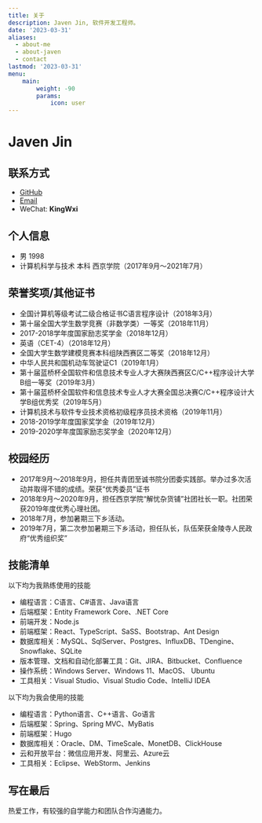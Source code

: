 ```yaml
---
title: 关于
description: Javen Jin, 软件开发工程师。
date: '2023-03-31'
aliases:
  - about-me
  - about-javen
  - contact
lastmod: '2023-03-31'
menu:
    main: 
        weight: -90
        params:
            icon: user
---
```


# Javen Jin

## 联系方式

- [GitHub](https://github.com/javenjin)
- [Email](mailto:wenjie.jin@hotmail.com)
- WeChat: **KingWxi**

## 个人信息

- 男  1998
- 计算机科学与技术 本科  西京学院（2017年9月～2021年7月）

## 荣誉奖项/其他证书

- 全国计算机等级考试二级合格证书C语言程序设计（2018年3月）
- 第十届全国大学生数学竞赛（非数学类）一等奖（2018年11月）
- 2017-2018学年度国家励志奖学金（2018年12月）
- 英语（CET-4）（2018年12月）
- 全国大学生数学建模竞赛本科组陕西赛区二等奖（2018年12月）
- 中华人民共和国机动车驾驶证C1（2019年1月）
- 第十届蓝桥杯全国软件和信息技术专业人才大赛陕西赛区C/C++程序设计大学B组一等奖（2019年3月）
- 第十届蓝桥杯全国软件和信息技术专业人才大赛全国总决赛C/C++程序设计大学B组优秀奖（2019年5月）
- 计算机技术与软件专业技术资格初级程序员技术资格（2019年11月）
- 2018-2019学年度国家奖学金（2019年12月）
- 2019-2020学年度国家励志奖学金（2020年12月）

## 校园经历

- 2017年9月～2018年9月，担任共青团至诚书院分团委实践部。举办过多次活动并取得不错的成绩。荣获“优秀委员”证书
- 2018年9月～2020年9月，担任西京学院“解忧杂货铺”社团社长一职。社团荣获2019年度优秀心理社团。
- 2018年7月，参加暑期三下乡活动。
- 2019年7月，第二次参加暑期三下乡活动，担任队长，队伍荣获金陵寺人民政府“优秀组织奖”

## 技能清单

以下均为我熟练使用的技能

- 编程语言：C语言、C#语言、Java语言
- 后端框架：Entity Framework Core、.NET Core
- 前端开发：Node.js
- 前端框架：React、TypeScript、SaSS、Bootstrap、Ant Design
- 数据库相关：MySQL、SqlServer、Postgres、InfluxDB、TDengine、Snowflake、SQLite
- 版本管理、文档和自动化部署工具：Git、JIRA、Bitbucket、Confluence
- 操作系统：Windows Server、Windows 11、MacOS、 Ubuntu
- 工具相关：Visual Studio、Visual Studio Code、IntelliJ IDEA

以下均为我会使用的技能

- 编程语言：Python语言、C++语言、Go语言
- 后端框架：Spring、Spring MVC、MyBatis
- 前端框架：Hugo
- 数据库相关：Oracle、DM、TimeScale、MonetDB、ClickHouse
- 云和开放平台：微信应用开发、阿里云、Azure云
- 工具相关：Eclipse、WebStorm、Jenkins

## 写在最后

热爱工作，有较强的自学能力和团队合作沟通能力。
